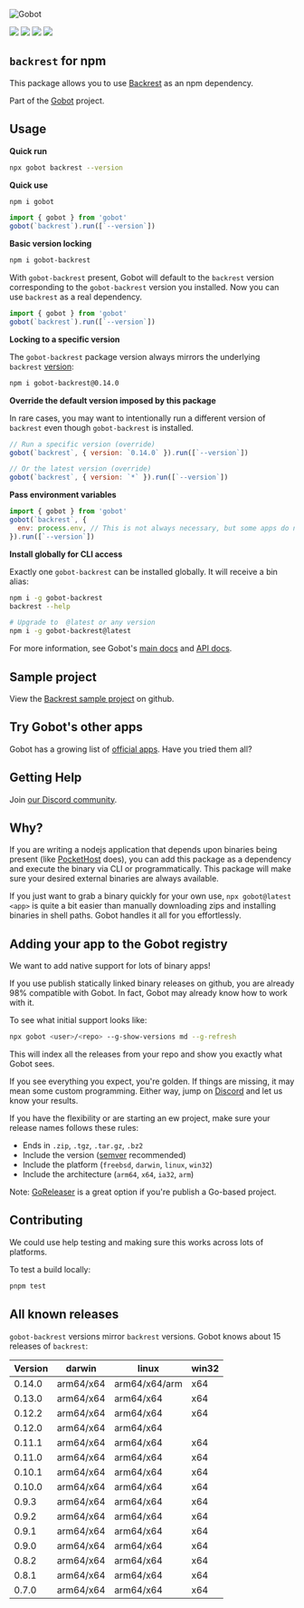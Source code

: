 ![Gobot](https://raw.githubusercontent.com/benallfree/gobot/v1.0.0-alpha.26/assets/gobot-banner-300x.png)

![](https://img.shields.io/npm/v/gobot-backrest) ![](https://img.shields.io/npm/dt/gobot-backrest) ![](https://img.shields.io/github/commit-activity/t/benallfree/gobot) ![](https://img.shields.io/github/stars/benallfree/gobot)

## `backrest` for npm

This package allows you to use [Backrest](https://github.com/garethgeorge/backrest) as an npm dependency.

Part of the [Gobot](https://www.npmjs.com/package/gobot) project.

## Usage

**Quick run**

```bash
npx gobot backrest --version
```

**Quick use**

```bash
npm i gobot
```

```js
import { gobot } from 'gobot'
gobot(`backrest`).run([`--version`])
```

**Basic version locking**

```bash
npm i gobot-backrest
```

With `gobot-backrest` present, Gobot will default to the `backrest` version corresponding to the `gobot-backrest` version you installed. Now you can use `backrest` as a real dependency.

```js
import { gobot } from 'gobot'
gobot(`backrest`).run([`--version`])
```

**Locking to a specific version**

The `gobot-backrest` package version always mirrors the underlying `backrest` [version](#known-versions):

```bash
npm i gobot-backrest@0.14.0
```

**Override the default version imposed by this package**

In rare cases, you may want to intentionally run a different version of `backrest` even though `gobot-backrest` is installed.

```js
// Run a specific version (override)
gobot(`backrest`, { version: `0.14.0` }).run([`--version`])

// Or the latest version (override)
gobot(`backrest`, { version: `*` }).run([`--version`])
```

**Pass environment variables**

```js
import { gobot } from 'gobot'
gobot(`backrest`, {
  env: process.env, // This is not always necessary, but some apps do need it
}).run([`--version`])
```

**Install globally for CLI access**

Exactly one `gobot-backrest` can be installed globally. It will receive a bin alias:

```bash
npm i -g gobot-backrest
backrest --help

# Upgrade to  @latest or any version
npm i -g gobot-backrest@latest
```

For more information, see Gobot's [main docs](https://www.npmjs.com/package/gobot) and [API docs](https://github.com/benallfree/gobot/blob/v1.0.0-alpha.26/docs/readme.md).



## Sample project

View the [Backrest sample project](https://github.com/benallfree/gobot/tree/v1.0.0-alpha.26/src/apps/backrest/sample-project) on github.

## Try Gobot's other apps

Gobot has a growing list of [official apps](https://www.npmjs.com/package/gobot#official-gobot-apps). Have you tried them all?

## Getting Help

Join [our Discord community](https://discord.gg/977kMmFnXc).

## Why?

If you are writing a nodejs application that depends upon binaries being present (like [PocketHost](https://github.com/pockethost/pockethost) does), you can add this package as a dependency and execute the binary via CLI or programmatically. This package will make sure your desired external binaries are always available.

If you just want to grab a binary quickly for your own use, `npx gobot@latest <app>` is quite a bit easier than manually downloading zips and installing binaries in shell paths. Gobot handles it all for you effortlessly.

## Adding your app to the Gobot registry

We want to add native support for lots of binary apps!

If you use publish statically linked binary releases on github, you are already 98% compatible with Gobot. In fact, Gobot may already know how to work with it.

To see what initial support looks like:

```bash
npx gobot <user>/<repo> --g-show-versions md --g-refresh
```

This will index all the releases from your repo and show you exactly what Gobot sees.

If you see everything you expect, you're golden. If things are missing, it may mean some custom programming. Either way, jump on [Discord](https://discord.gg/977kMmFnXc) and let us know your results.

If you have the flexibility or are starting an ew project, make sure your release names follows these rules:

- Ends in `.zip`, `.tgz`, `.tar.gz`, `.bz2`
- Include the version ([semver](https://semver.org) recommended)
- Include the platform (`freebsd`, `darwin`, `linux`, `win32`)
- Include the architecture (`arm64`, `x64`, `ia32`, `arm`)

Note: [GoReleaser](https://goreleaser.com/) is a great option if you're publish a Go-based project.

## Contributing

We could use help testing and making sure this works across lots of platforms.

To test a build locally:

```bash
pnpm test
```


## All known releases

`gobot-backrest` versions mirror `backrest` versions. Gobot knows about 15 releases of `backrest`:

| Version | darwin    | linux         | win32 |
| ------- | --------- | ------------- | ----- |
| 0.14.0  | arm64/x64 | arm64/x64/arm | x64   |
| 0.13.0  | arm64/x64 | arm64/x64     | x64   |
| 0.12.2  | arm64/x64 | arm64/x64     | x64   |
| 0.12.0  | arm64/x64 | arm64/x64     |       |
| 0.11.1  | arm64/x64 | arm64/x64     | x64   |
| 0.11.0  | arm64/x64 | arm64/x64     | x64   |
| 0.10.1  | arm64/x64 | arm64/x64     | x64   |
| 0.10.0  | arm64/x64 | arm64/x64     | x64   |
| 0.9.3   | arm64/x64 | arm64/x64     | x64   |
| 0.9.2   | arm64/x64 | arm64/x64     | x64   |
| 0.9.1   | arm64/x64 | arm64/x64     | x64   |
| 0.9.0   | arm64/x64 | arm64/x64     | x64   |
| 0.8.2   | arm64/x64 | arm64/x64     | x64   |
| 0.8.1   | arm64/x64 | arm64/x64     | x64   |
| 0.7.0   | arm64/x64 | arm64/x64     | x64   |
